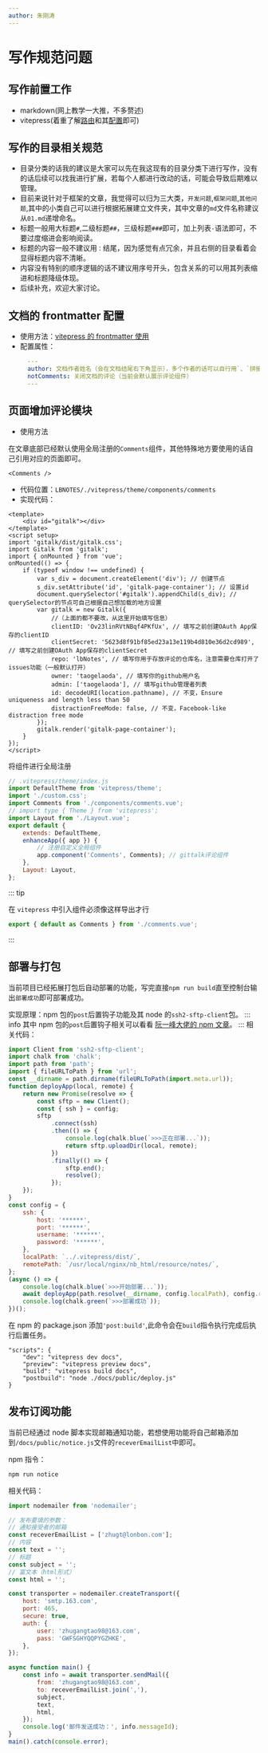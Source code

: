 ```yaml
---
author: 朱刚涛
---
```

# 写作规范问题

## 写作前置工作

- markdown(网上教学一大推，不多赘述)
- vitepress(着重了解[路由](https://vitepress.dev/zh/guide/routing)和其[配置](https://vitepress.dev/zh/reference/site-config)即可)

## 写作的目录相关规范

- 目录分类的话我的建议是大家可以先在我这现有的目录分类下进行写作，没有的话后续可以找我进行扩展，若每个人都进行改动的话，可能会导致后期难以管理。
- 目前来说针对于框架的文章，我觉得可以归为三大类，`开发问题`,`框架问题`,`其他问题`,其中的小类自己可以进行根据拓展建立文件夹，其中文章的`md`文件名称建议从`01.md`递增命名。
- 标题一般用大标题`#`,二级标题`##`，三级标题`###`即可，加上列表`-`语法即可，不要过度缩进会影响阅读。
- 标题的内容一般不建议用`：`结尾，因为感觉有点冗余，并且右侧的目录看着会显得标题内容不清晰。
- 内容没有特别的顺序逻辑的话不建议用序号开头，包含关系的可以用其列表缩进和标题降级体现。
- 后续补充，欢迎大家讨论。

## 文档的 frontmatter 配置

- 使用方法：[vitepress 的 frontmatter 使用](https://vitepress.dev/zh/guide/frontmatter)
- 配置属性：
  ```yml
    ---
    author: 文档作者姓名（会在文档结尾右下角显示），多个作者的话可以自行用`、`拼接。
    notComments: 关闭文档的评论（当前会默认展示评论组件）
    ---
  ```

## 页面增加评论模块

- 使用方法

在文章底部已经默认使用全局注册的`Comments`组件，其他特殊地方要使用的话自己引用对应的页面即可。

```vue
<Comments />
```

- 代码位置：`LBNOTES/./vitepress/theme/components/comments`
- 实现代码：

```vue
<template>
	<div id="gitalk"></div>
</template>
<script setup>
import 'gitalk/dist/gitalk.css';
import Gitalk from 'gitalk';
import { onMounted } from 'vue';
onMounted(() => {
	if (typeof window !== undefined) {
		var s_div = document.createElement('div'); // 创建节点
		s_div.setAttribute('id', 'gitalk-page-container'); // 设置id
		document.querySelector('#gitalk').appendChild(s_div); // querySelector的节点可自己根据自己想加载的地方设置
		var gitalk = new Gitalk({
			//（上面的都不要改，从这里开始填写信息）
			clientID: 'Ov23linRVtNBqf4PKfUx', // 填写之前创建OAuth App保存的clientID
			clientSecret: '5623d8f91bf85ed23a13e119b4d810e36d2cd989', // 填写之前创建OAuth App保存的clientSecret
			repo: 'lbNotes', // 填写你用于存放评论的仓库名，注意需要仓库打开了issues功能（一般默认打开）
			owner: 'taogelaoda', // 填写你的github用户名
			admin: ['taogelaoda'], // 填写github管理者列表
			id: decodeURI(location.pathname), // 不变，Ensure uniqueness and length less than 50
			distractionFreeMode: false, // 不变，Facebook-like distraction free mode
		});
		gitalk.render('gitalk-page-container');
	}
});
</script>
```

将组件进行全局注册

```js
// .vitepress/theme/index.js
import DefaultTheme from 'vitepress/theme';
import './custom.css';
import Comments from './components/comments.vue';
// import type { Theme } from 'vitepress';
import Layout from './Layout.vue';
export default {
	extends: DefaultTheme,
	enhanceApp({ app }) {
		// 注册自定义全局组件
		app.component('Comments', Comments); // gittalk评论组件
	},
	Layout: Layout,
};
```

::: tip

在 `vitepress` 中引入组件必须像这样导出才行

```js
export { default as Comments } from './comments.vue';
```

:::

## 部署与打包

当前项目已经拓展打包后自动部署的功能，写完直接`npm run build`直至控制台输出`部署成功`即可部署成功。

实现原理：npm 包的`post`后置钩子功能及其 node 的`ssh2-sftp-client`包。
::: info
其中 npm 包的`post`后置钩子相关可以看看
[阮一峰大佬的 npm 文章](https://www.ruanyifeng.com/blog/2016/10/npm_scripts.html)。
:::
相关代码：

```javascript
import Client from 'ssh2-sftp-client';
import chalk from 'chalk';
import path from 'path';
import { fileURLToPath } from 'url';
const __dirname = path.dirname(fileURLToPath(import.meta.url));
function deployApp(local, remote) {
	return new Promise(resolve => {
		const sftp = new Client();
		const { ssh } = config;
		sftp
			.connect(ssh)
			.then(() => {
				console.log(chalk.blue(`>>>正在部署...`));
				return sftp.uploadDir(local, remote);
			})
			.finally(() => {
				sftp.end();
				resolve();
			});
	});
}
const config = {
	ssh: {
		host: '******',
		port: '******',
		username: '******',
		password: '******',
	},
	localPath: `../.vitepress/dist/`,
	remotePath: `/usr/local/nginx/nb_html/resource/notes/`,
};
(async () => {
	console.log(chalk.blue(`>>>开始部署...`));
	await deployApp(path.resolve(__dirname, config.localPath), config.remotePath);
	console.log(chalk.green(`>>>部署成功`));
})();
```

在 npm 的 package.json 添加`'post:build'`,此命令会在`build`指令执行完成后执行后置任务。

```json{5}
"scripts": {
    "dev": "vitepress dev docs",
    "preview": "vitepress preview docs",
    "build": "vitepress build docs",
    "postbuild": "node ./docs/public/deploy.js"
}
```

## 发布订阅功能

当前已经通过 node 脚本实现邮箱通知功能，若想使用功能将自己邮箱添加到`/docs/public/notice.js`文件的`receverEmailList`中即可。

npm 指令：

```bash
npm run notice
```

相关代码：

```js
import nodemailer from 'nodemailer';

// 发布要填的参数：
// 通知接受者的邮箱
const receverEmailList = ['zhugt@lonbon.com'];
// 内容
const text = '';
// 标题
const subject = '';
// 富文本（html形式）
const html = '';

const transporter = nodemailer.createTransport({
	host: 'smtp.163.com',
	port: 465,
	secure: true,
	auth: {
		user: 'zhugangtao98@163.com',
		pass: 'GWFSGHYQQPYGZHKE',
	},
});

async function main() {
	const info = await transporter.sendMail({
		from: 'zhugangtao98@163.com',
		to: receverEmailList.join(','),
		subject,
		text,
		html,
	});
	console.log('邮件发送成功：', info.messageId);
}
main().catch(console.error);
```
